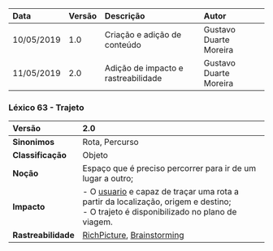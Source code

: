 |Data|Versão|Descrição|Autor|
|:---|:---|:---|:---|
|10/05/2019|1.0|Criação e adição de conteúdo|Gustavo Duarte Moreira|
|11/05/2019|2.0|Adição de impacto e rastreabilidade|Gustavo Duarte Moreira|

### Léxico 63 - Trajeto

|Versão|2.0
|:-|:-|
|**Sinonimos**| Rota, Percurso |
|**Classificação**| Objeto |
|**Noção**| Espaço que é preciso percorrer para ir de um lugar a outro; |
|**Impacto**|- O [usuario](https://github.com/Andre-Eduardo/2019.1-Requisitos-Moovit/wiki/L65-Usu%C3%A1rio) e capaz de traçar uma rota a partir da localização, origem e destino;<br>- O trajeto é disponibilizado no plano de viagem. |
|**Rastreabilidade**| [RichPicture](https://github.com/Andre-Eduardo/2019.1-Requisitos-Moovit/wiki/RichPicture-Versão-1.2#rp012---usu%C3%A1rio-mobile-cadastrado-e-n%C3%A3o-cadastrado), [Brainstorming](https://github.com/Andre-Eduardo/2019.1-Requisitos-Moovit/wiki/Brainstorming)|

